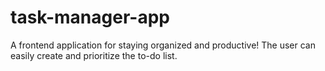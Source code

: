 # task-manager-app
A frontend application for staying organized and productive! The user can easily create and prioritize the to-do list.
